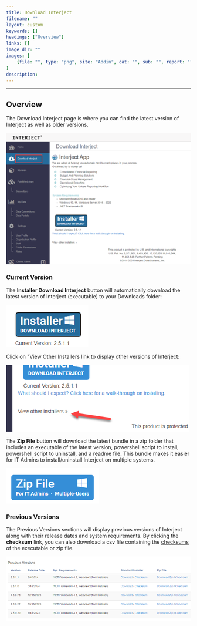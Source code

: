 ```yaml
---
title: Download Interject
filename: ""
layout: custom
keywords: []
headings: ["Overview"]
links: []
image_dir: ""
images: [
    {file: "", type: "png", site: "Addin", cat: "", sub: "", report: "", ribbon: "", config: ""}
]
description: 
---
```

* * *

## Overview

The Download Interject page is where you can find the latest version of Interject as well as older versions.

![](/images/DownloadInterject/DownloadInterjectPage.png)
<br>

### Current Version

The **Installer Download Interject** button will automatically download the latest version of Interject (executable) to your Downloads folder:

![](/images/DownloadInterject/CurrentVersion.png)
<br>

Click on "View Other Installers link to display other versions of Interject:

![](/images/DownloadInterject/ViewOtherInstallers.png)
<br>

The **Zip File** button will download the latest bundle in a zip folder that includes an executable of the latest version, powershell script to install, powershell script to uninstall, and a readme file. This bundle makes it easier for IT Admins to install/uninstall Interject on multiple systems.

![](/images/DownloadInterject/ZipFile.png)
<br>

### Previous Versions

The Previous Versions sections will display previous versions of Interject along with their release dates and system requirements. By clicking the **checksum** link, you can also download a csv file containing the [checksums](/wDeveloper/InstallerValidation.html) of the executable or zip file.

![](/images/DownloadInterject/PreviousVersions.png)
<br>
